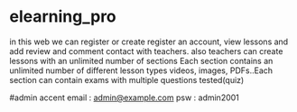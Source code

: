 # elearning_pro
in this web we can register or create register an account, view lessons and add review and comment contact with  teachers. 
also teachers can create lessons with an unlimited number of sections Each section contains an unlimited number of different lesson types videos, images, PDFs..Each section can contain exams with multiple questions tested(quiz)

#admin accent
email : admin@example.com
psw : admin2001
